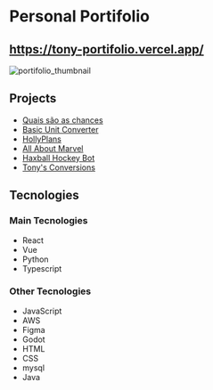 # Personal Portifolio

## https://tony-portifolio.vercel.app/

![portifolio_thumbnail](https://github.com/user-attachments/assets/22c26412-2c85-4df6-8ce1-f96a00e0f6cb)


## Projects

- [Quais são as chances](https://tonyfilgueiras.github.io/quais-sao-as-chances/)
- [Basic Unit Converter](https://play.google.com/store/apps/details?id=com.expo.buc)
- [HollyPlans](https://hollyplans.netlify.app)
- [All About Marvel](https://allaboutmarvel.vercel.app/)
- [Haxball Hockey Bot](https://github.com/TonyFilgueiras/haxball-hockey-bot)
- [Tony's Conversions](https://tonys-conversions.netlify.app/)


## Tecnologies

### Main Tecnologies

- React
- Vue
- Python
- Typescript

### Other Tecnologies

- JavaScript
- AWS
- Figma
- Godot
- HTML
- CSS
- mysql
- Java
